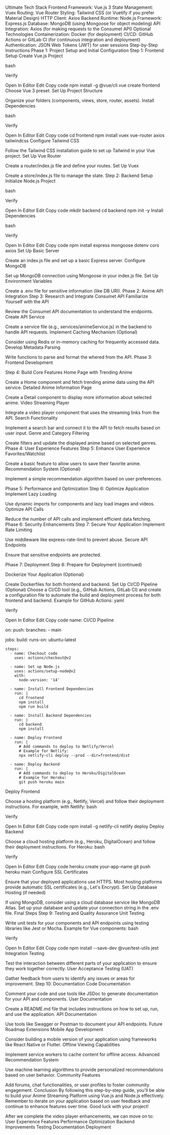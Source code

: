 Ultimate Tech Stack
Frontend
Framework: Vue.js 3
State Management: Vuex
Routing: Vue Router
Styling: Tailwind CSS (or Vuetify if you prefer Material Design)
HTTP Client: Axios
Backend
Runtime: Node.js
Framework: Express.js
Database: MongoDB (using Mongoose for object modeling)
API Integration: Axios (for making requests to the Consumet API)
Optional Technologies
Containerization: Docker (for deployment)
CI/CD: GitHub Actions or GitLab CI (for continuous integration and deployment)
Authentication: JSON Web Tokens (JWT) for user sessions
Step-by-Step Instructions
Phase 1: Project Setup and Initial Configuration
Step 1: Frontend Setup
Create Vue.js Project

bash

Verify

Open In Editor
Edit
Copy code
npm install -g @vue/cli
vue create frontend
Choose Vue 3 preset.
Set Up Project Structure

Organize your folders (components, views, store, router, assets).
Install Dependencies

bash

Verify

Open In Editor
Edit
Copy code
cd frontend
npm install vuex vue-router axios tailwindcss
Configure Tailwind CSS

Follow the Tailwind CSS installation guide to set up Tailwind in your Vue project.
Set Up Vue Router

Create a router/index.js file and define your routes.
Set Up Vuex

Create a store/index.js file to manage the state.
Step 2: Backend Setup
Initialize Node.js Project

bash

Verify

Open In Editor
Edit
Copy code
mkdir backend
cd backend
npm init -y
Install Dependencies

bash

Verify

Open In Editor
Edit
Copy code
npm install express mongoose dotenv cors axios
Set Up Basic Server

Create an index.js file and set up a basic Express server.
Configure MongoDB

Set up MongoDB connection using Mongoose in your index.js file.
Set Up Environment Variables

Create a .env file for sensitive information (like DB URI).
Phase 2: Anime API Integration
Step 3: Research and Integrate Consumet API
Familiarize Yourself with the API

Review the Consumet API documentation to understand the endpoints.
Create API Service

Create a service file (e.g., services/animeService.js) in the backend to handle API requests.
Implement Caching Mechanism (Optional)

Consider using Redis or in-memory caching for frequently accessed data.
Develop Metadata Parsing

Write functions to parse and format the whered from the API.
Phase 3: Frontend Development

Step 4: Build Core Features
Home Page with Trending Anime

Create a Home component and fetch trending anime data using the API service.
Detailed Anime Information Page

Create a Detail component to display more information about selected anime.
Video Streaming Player

Integrate a video player component that uses the streaming links from the API.
Search Functionality

Implement a search bar and connect it to the API to fetch results based on user input.
Genre and Category Filtering

Create filters and update the displayed anime based on selected genres.
Phase 4: User Experience Features
Step 5: Enhance User Experience
Favorites/Watchlist

Create a basic feature to allow users to save their favorite anime.
Recommendation System (Optional)

Implement a simple recommendation algorithm based on user preferences.

Phase 5: Performance and Optimization
Step 6: Optimize Application
Implement Lazy Loading

Use dynamic imports for components and lazy load images and videos.
Optimize API Calls

Reduce the number of API calls and implement efficient data fetching.
Phase 6: Security Enhancements
Step 7: Secure Your Application
Implement Rate Limiting

Use middleware like express-rate-limit to prevent abuse.
Secure API Endpoints

Ensure that sensitive endpoints are protected.

Phase 7: Deployment
Step 8: Prepare for Deployment (continued)

Dockerize Your Application (Optional)

Create Dockerfiles for both frontend and backend.
Set Up CI/CD Pipeline (Optional)
Choose a CI/CD tool (e.g., GitHub Actions, GitLab CI) and create a configuration file to automate the build and deployment process for both frontend and backend.
Example for GitHub Actions:
yaml

Verify

Open In Editor
Edit
Copy code
name: CI/CD Pipeline

on:
  push:
    branches:
      - main

jobs:
  build:
    runs-on: ubuntu-latest

    steps:
      - name: Checkout code
        uses: actions/checkout@v2

      - name: Set up Node.js
        uses: actions/setup-node@v2
        with:
          node-version: '14'

      - name: Install Frontend Dependencies
        run: |
          cd frontend
          npm install
          npm run build

      - name: Install Backend Dependencies
        run: |
          cd backend
          npm install

      - name: Deploy Frontend
        run: |
          # Add commands to deploy to Netlify/Vercel
          # Example for Netlify:
          npx netlify-cli deploy --prod --dir=frontend/dist

      - name: Deploy Backend
        run: |
          # Add commands to deploy to Heroku/DigitalOcean
          # Example for Heroku:
          git push heroku main
Deploy Frontend

Choose a hosting platform (e.g., Netlify, Vercel) and follow their deployment instructions.
For example, with Netlify:
bash

Verify

Open In Editor
Edit
Copy code
npm install -g netlify-cli
netlify deploy
Deploy Backend

Choose a cloud hosting platform (e.g., Heroku, DigitalOcean) and follow their deployment instructions.
For Heroku:
bash

Verify

Open In Editor
Edit
Copy code
heroku create your-app-name
git push heroku main
Configure SSL Certificates

Ensure that your deployed applications use HTTPS. Most hosting platforms provide automatic SSL certificates (e.g., Let's Encrypt).
Set Up Database Hosting (if needed)

If using MongoDB, consider using a cloud database service like MongoDB Atlas. Set up your database and update your connection string in the .env file.
Final Steps
Step 9: Testing and Quality Assurance
Unit Testing

Write unit tests for your components and API endpoints using testing libraries like Jest or Mocha.
Example for Vue components:
bash

Verify

Open In Editor
Edit
Copy code
npm install --save-dev @vue/test-utils jest
Integration Testing

Test the interaction between different parts of your application to ensure they work together correctly.
User Acceptance Testing (UAT)

Gather feedback from users to identify any issues or areas for improvement.
Step 10: Documentation
Code Documentation

Comment your code and use tools like JSDoc to generate documentation for your API and components.
User Documentation

Create a README.md file that includes instructions on how to set up, run, and use the application.
API Documentation

Use tools like Swagger or Postman to document your API endpoints.
Future Roadmap Extensions
Mobile App Development

Consider building a mobile version of your application using frameworks like React Native or Flutter.
Offline Viewing Capabilities

Implement service workers to cache content for offline access.
Advanced Recommendation System

Use machine learning algorithms to provide personalized recommendations based on user behavior.
Community Features

Add forums, chat functionalities, or user profiles to foster community engagement.
Conclusion
By following this step-by-step guide, you'll be able to build your Anime Streaming Platform using Vue.js and Node.js effectively. Remember to iterate on your application based on user feedback and continue to enhance features over time. Good luck with your project!


After we complete the video player enhancements, we can move on to:
User Experience Features
Performance Optimization
Backend Improvements
Testing
Documentation
Deployment
